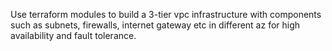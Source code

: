 Use terraform modules to build a 3-tier vpc infrastructure with components such as subnets, firewalls, internet gateway etc in different az for high availability and fault tolerance.
